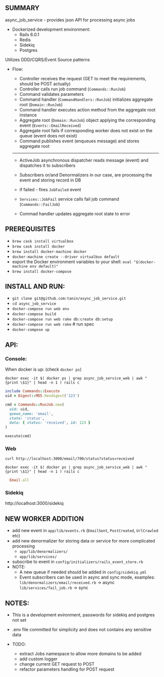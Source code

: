## SUMMARY
  async_job_service - provides json API for processing async jobs
  - Dockerized development environment:
    - Rails 6.0.1
    - Redis
    - Sidekiq
    - Postgres

  Utilizes DDD/CQRS/Event Source patterns

  - Flow:
    * Controller receives the request (GET to meet the requirements, should be POST actually)
    * Controller calls run job command (`Commands::RunJob`)
    * Command validates parameters
    * Command handler (`CommandHandlers::RunJob`) initializes aggregate root (`Domain::RunJob`)
    * Command handler executes action method from the aggregate root instance
    * Aggregate root (`Domain::RunJob`) object applying the corresponding event
      (`Events::EmailReceived`)
    * Aggregate root fails if corresponding worker does not exist on the queue
      (event does not exist)
    * Command publishes event (enqueues message) and stores aggregate root

    *********************

    * ActiveJob asynchronous dispatcher reads message (event) and dispatches it to subscribers
    * Subscribers or/and Denormalizers in our case, are processing the event and
      storing record in DB

    * if failed - fires `JobFailed` event
    * `Services::JobFail` service calls fail job command (`Commands::FailJob`)
    * Commad handler updates aggregate root state to error

## PREREQUISITES
  * `brew cask install virtualbox`
  * `brew cask install docker`
  * `brew install docker-machine docker`
  * `docker-machine create --driver virtualbox default`
  * export the Docker environment variables to your shell:
    `eval "$(docker-machine env default)"`
  * `brew install docker-compose`

## INSTALL AND RUN:
  * `git clone git@github.com:tanin/async_job_service.git`
  * `cd async_job_service`
  * `docker-compose run web env`
  * `docker-compose build`
  * `docker-compose run web rake db:create db:setup`
  * `docker-compose run web rake` # run spec
  * `docker-compose up`

## API:

### Console:
  When docker is up: (check `docker ps`)

  `docker exec -it $( docker ps | grep async_job_service_web | awk "{print \$1}" | head -n 1 ) rails c`

  ```ruby
  include Commands::Execute
  uid = Digest::MD5.hexdigest('123')

  cmd = Commands::RunJob.new(
    uid: uid,
    queue_name: 'email',
    state: 'status',
    data: { status: 'received', id: 123 }
  )

  execute(cmd)
  ```

### Web
  `curl http://localhost:3000/email/700/status?status=received`

  `docker exec -it $( docker ps | grep async_job_service_web | awk "{print \$1}" | head -n 1 ) rails c`
  ```ruby
    Email.all
  ```
### Sidekiq
  http://localhost:3000/sidekiq

## NEW WORKER ADDITION
  - add new event in `app/lib/events.rb` (`EmailSent`, `PostCreated`, `UrlCrawled` etc)
  - add new denormalizer for storing data or service for more complicated processing
    * `app/lib/denormalizers/`
    * `app/lib/services/`
  - subscribe to event in `config/initializers/rails_event_store.rb`
  - NOTE: 
      * A new queue if needed should be added in `config/sidekiq.yml`
      * Event subscribers can be used in async and sync mode, examples:
        `lib/denormalizers/email/received.rb` -> async
        `lib/services/fail_job.rb` -> sync

## NOTES:
  - This is a development evironment, passwords for sidekiq and postgres not set
  - .env file committed for simplicity and does not contains any sensitive data

  - TODO:
    * extract Jobs namespace to allow more domains to be added
    * add custom logger
    * change current GET request to POST
    * refactor parameters handling for POST request

